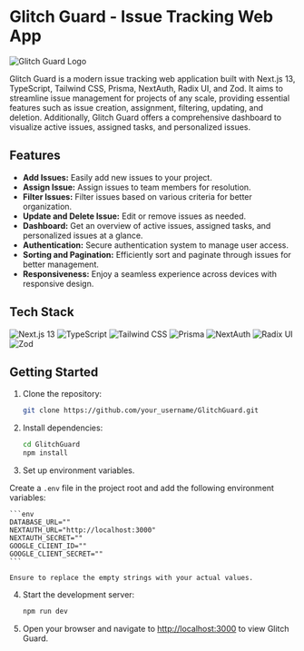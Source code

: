 # Glitch Guard - Issue Tracking Web App

![Glitch Guard Logo](link_to_logo)

Glitch Guard is a modern issue tracking web application built with Next.js 13, TypeScript, Tailwind CSS, Prisma, NextAuth, Radix UI, and Zod. It aims to streamline issue management for projects of any scale, providing essential features such as issue creation, assignment, filtering, updating, and deletion. Additionally, Glitch Guard offers a comprehensive dashboard to visualize active issues, assigned tasks, and personalized issues.

## Features

- **Add Issues:** Easily add new issues to your project.
- **Assign Issue:** Assign issues to team members for resolution.
- **Filter Issues:** Filter issues based on various criteria for better organization.
- **Update and Delete Issue:** Edit or remove issues as needed.
- **Dashboard:** Get an overview of active issues, assigned tasks, and personalized issues at a glance.
- **Authentication:** Secure authentication system to manage user access.
- **Sorting and Pagination:** Efficiently sort and paginate through issues for better management.
- **Responsiveness:** Enjoy a seamless experience across devices with responsive design.

## Tech Stack

![Next.js 13](https://img.shields.io/badge/Next.js%2013-000000?style=for-the-badge&logo=next.js&logoColor=white)
![TypeScript](https://img.shields.io/badge/TypeScript-3178C6?style=for-the-badge&logo=typescript&logoColor=white)
![Tailwind CSS](https://img.shields.io/badge/Tailwind%20CSS-38B2AC?style=for-the-badge&logo=tailwind-css&logoColor=white)
![Prisma](https://img.shields.io/badge/Prisma-2D3748?style=for-the-badge&logo=prisma&logoColor=white)
![NextAuth](https://img.shields.io/badge/NextAuth-000000?style=for-the-badge&logo=next.js&logoColor=white)
![Radix UI](https://img.shields.io/badge/Radix%20UI-646CFF?style=for-the-badge&logo=radix-ui&logoColor=white)
![Zod](https://img.shields.io/badge/Zod-FF3E00?style=for-the-badge&logo=zod&logoColor=white)

## Getting Started

1. Clone the repository:

    ```bash
    git clone https://github.com/your_username/GlitchGuard.git
    ```

2. Install dependencies:

    ```bash
    cd GlitchGuard
    npm install
    ```

3. Set up environment variables.

Create a `.env` file in the project root and add the following environment variables:

    ```env
    DATABASE_URL=""
    NEXTAUTH_URL="http://localhost:3000"
    NEXTAUTH_SECRET=""
    GOOGLE_CLIENT_ID=""
    GOOGLE_CLIENT_SECRET=""
    ```

    Ensure to replace the empty strings with your actual values.

4. Start the development server:

    ```bash
    npm run dev
    ```

5. Open your browser and navigate to [http://localhost:3000](http://localhost:3000) to view Glitch Guard.

